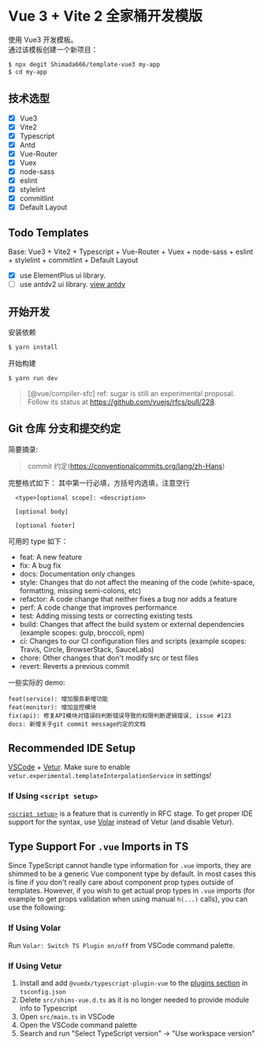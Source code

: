 # Vue 3 + Vite 2 全家桶开发模版


使用 Vue3 开发模板。  
通过该模板创建一个新项目：

```bash
$ npx degit Shimada666/template-vue3 my-app
$ cd my-app
```

## 技术选型
- [x] Vue3   
- [x] Vite2  
- [x] Typescript  
- [x] Antd  
- [x] Vue-Router  
- [x] Vuex  
- [x] node-sass  
- [x] eslint  
- [x] stylelint  
- [x] commitlint  
- [x] Default Layout

## Todo Templates
Base: Vue3 + Vite2 + Typescript + Vue-Router + Vuex + node-sass + eslint + stylelint + 
commitlint + Default Layout  
- [x] use ElementPlus ui library.    
- [ ] use antdv2 ui library. [view antdv](https://2x.antdv.com/docs/vue/introduce-cn)

## 开始开发

安装依赖

```bash
$ yarn install
```

开始构建

```bash
$ yarn run dev
```
> [@vue/compiler-sfc] ref: sugar is still an experimental proposal.
> Follow its status at https://github.com/vuejs/rfcs/pull/228.
## Git 仓库 分支和提交约定

简要摘录:
> commit 约定(https://conventionalcommits.org/lang/zh-Hans)

完整格式如下： 其中第一行必填，方括号内选填，注意空行

```
  <type>[optional scope]: <description>

  [optional body]

  [optional footer]
```

可用的 type 如下：

- feat: A new feature
- fix: A bug fix
- docs: Documentation only changes
- style: Changes that do not affect the meaning of the code (white-space, formatting, missing semi-colons, etc)
- refactor: A code change that neither fixes a bug nor adds a feature
- perf: A code change that improves performance
- test: Adding missing tests or correcting existing tests
- build: Changes that affect the build system or external dependencies (example scopes: gulp, broccoli, npm)
- ci: Changes to our CI configuration files and scripts (example scopes: Travis, Circle, BrowserStack, SauceLabs)
- chore: Other changes that don't modify src or test files
- revert: Reverts a previous commit

一些实际的 demo:

```
feat(service): 增加服务新增功能
feat(monitor): 增加监控模块
fix(api): 修复API模块对错误码判断错误导致的权限判断逻辑错误, issue #123
docs: 新增关于git commit message约定的文档
```

## Recommended IDE Setup

[VSCode](https://code.visualstudio.com/) + [Vetur](https://marketplace.visualstudio.com/items?itemName=octref.vetur). Make sure to enable `vetur.experimental.templateInterpolationService` in settings!

### If Using `<script setup>`

[`<script setup>`](https://github.com/vuejs/rfcs/pull/227) is a feature that is currently in RFC stage. To get proper IDE support for the syntax, use [Volar](https://marketplace.visualstudio.com/items?itemName=johnsoncodehk.volar) instead of Vetur (and disable Vetur).

## Type Support For `.vue` Imports in TS

Since TypeScript cannot handle type information for `.vue` imports, they are shimmed to be a generic Vue component type by default. In most cases this is fine if you don't really care about component prop types outside of templates. However, if you wish to get actual prop types in `.vue` imports (for example to get props validation when using manual `h(...)` calls), you can use the following:

### If Using Volar

Run `Volar: Switch TS Plugin on/off` from VSCode command palette.

### If Using Vetur

1. Install and add `@vuedx/typescript-plugin-vue` to the [plugins section](https://www.typescriptlang.org/tsconfig#plugins) in `tsconfig.json`
2. Delete `src/shims-vue.d.ts` as it is no longer needed to provide module info to Typescript
3. Open `src/main.ts` in VSCode
4. Open the VSCode command palette
5. Search and run "Select TypeScript version" -> "Use workspace version"

